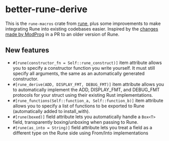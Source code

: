 # better-rune-derive

This is the `rune-macros` crate from [rune](https://github.com/rune-rs/rune), plus some improvements to make integrating Rune into existing codebases easier. Inspired by the [changes made by ModProg](https://github.com/ModProg/rune) in a PR to an older version of Rune.

## New features

-   `#[rune(constructor_fn = Self::rune_construct)]` item attribute allows you to specify a constructor function you write yourself. It must still specify all arguments, the same as an automatically generated constructor.
-   `#[rune_derive(ADD, DISPLAY_FMT, DEBUG_FMT)]` item attribute allows you to automatically implement the ADD, DISPLAY_FMT, and DEBUG_FMT protocols for your struct using their existing Rust implementations.
-   `#[rune_functions(Self::function_a, Self::function_b)]` item attribute allows you to specify a list of functions to be exported to Rune (automatically added to install_with).
-   `#[rune(boxed)]` field attribute lets you automatically handle a `Box<T>` field, transparently boxing/unboxing when passing to Rune.
-   `#[rune(as_into = String)]` field attribute lets you treat a field as a different type on the Rune side using From/Into implementations
